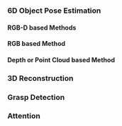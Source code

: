 ### 6D Object Pose Estimation
#### RGB-D based Methods
#### RGB based Method
#### Depth or Point Cloud based Method
### 3D Reconstruction
### Grasp Detection
### Attention
